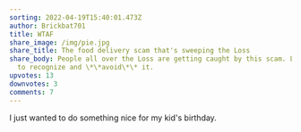 ```yaml
---
sorting: 2022-04-19T15:40:01.473Z
author: Brickbat701
title: WTAF
share_image: /img/pie.jpg
share_title: The food delivery scam that's sweeping the Loss
share_body: People all over the Loss are getting caught by this scam. Learn how
  to recognize and \*\*avoid\*\* it.
upvotes: 13
downvotes: 3
comments: 7
---
```

I just wanted to do something nice for my kid's birthday.